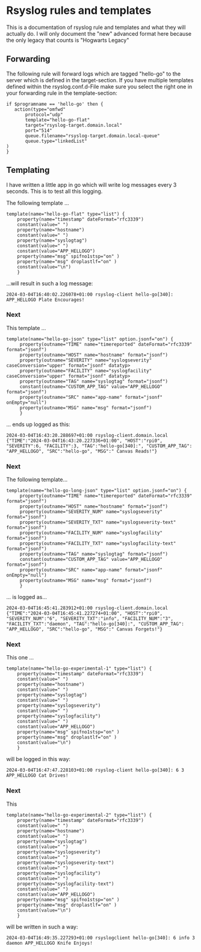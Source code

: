 # Rsyslog rules and templates
This is a documentation of rsyslog rule and templates and what they will actually do.
I will only document the "new" advanced format here because the only legacy that counts is "Hogwarts Legacy"

## Forwarding
The following rule will forward logs which are tagged "hello-go" to the server which is defined in the target-section. If you have multiple templates defined within the rsyslog.conf.d-File make sure you select the right one in your forwarding rule in the template-section:

```
if $programname == 'hello-go' then {
   action(type="omfwd"
       protocol="udp"
       template="hello-go-flat"
       target="rsyslog-target.domain.local"
       port="514"
       queue.filename="rsyslog-target.domain.local-queue"
       queue.type="linkedList"
)
}
```

## Templating
I have written a little app in go which will write log messages every 3 seconds. This is to test all this logging.


The following template ...
```
template(name="hello-go-flat" type="list") {
    property(name="timestamp" dateFormat="rfc3339")
    constant(value=" ")
    property(name="hostname")
    constant(value=" ")
    property(name="syslogtag")
    constant(value=" ")
    constant(value="APP_HELLOGO")
    property(name="msg" spifno1stsp="on" )
    property(name="msg" droplastlf="on" )
    constant(value="\n")
    }
```
...will result in such a log message:
```
2024-03-04T16:40:02.226078+01:00 rsyslog-client hello-go[340]: APP_HELLOGO Plate Encourages!
```

### Next

This template ...
```
template(name="hello-go-json" type="list" option.jsonf="on") {
     property(outname="TIME" name="timereported" dateFormat="rfc3339" format="jsonf")
     property(outname="HOST" name="hostname" format="jsonf")
     property(outname="SEVERITY" name="syslogseverity" caseConversion="upper" format="jsonf" datatyp>
     property(outname="FACILITY" name="syslogfacility" caseConversion="upper" format="jsonf" datatyp>
     property(outname="TAG" name="syslogtag" format="jsonf")
     constant(outname="CUSTOM_APP_TAG" value="APP_HELLOGO" format="jsonf")
     property(outname="SRC" name="app-name" format="jsonf" onEmpty="null")
     property(outname="MSG" name="msg" format="jsonf")
     }
```

... ends up logged as this:
```
2024-03-04T16:43:20.288697+01:00 rsyslog-client.domain.local  {"TIME":"2024-03-04T16:43:20.227336+01:00", "HOST":"rpi0", "SEVERITY":6, "FACILITY":3, "TAG":"hello-go[340]:", "CUSTOM_APP_TAG": "APP_HELLOGO", "SRC":"hello-go", "MSG":" Canvas Reads!"}
```

### Next

The following template...

```
template(name="hello-go-long-json" type="list" option.jsonf="on") {
     property(outname="TIME" name="timereported" dateFormat="rfc3339" format="jsonf")
     property(outname="HOST" name="hostname" format="jsonf")
     property(outname="SEVERITY_NUM" name="syslogseverity" format="jsonf")
     property(outname="SEVERITY_TXT" name="syslogseverity-text" format="jsonf")
     property(outname="FACILITY_NUM" name="syslogfacility" format="jsonf")
     property(outname="FACILITY_TXT" name="syslogfacility-text" format="jsonf")
     property(outname="TAG" name="syslogtag" format="jsonf")
     constant(outname="CUSTOM_APP_TAG" value="APP_HELLOGO" format="jsonf")
     property(outname="SRC" name="app-name" format="jsonf" onEmpty="null")
     property(outname="MSG" name="msg" format="jsonf")
     }
```

... is logged as...

```
2024-03-04T16:45:41.283912+01:00 rsyslog-client.domain.local  {"TIME":"2024-03-04T16:45:41.227274+01:00", "HOST":"rpi0", "SEVERITY_NUM":"6", "SEVERITY_TXT":"info", "FACILITY_NUM":"3", "FACILITY_TXT":"daemon", "TAG":"hello-go[340]:", "CUSTOM_APP_TAG": "APP_HELLOGO", "SRC":"hello-go", "MSG":" Canvas Forgets!"}
```

### Next

This one ...
```
template(name="hello-go-experimental-1" type="list") {
    property(name="timestamp" dateFormat="rfc3339")
    constant(value=" ")
    property(name="hostname")
    constant(value=" ")
    property(name="syslogtag")
    constant(value=" ")
    property(name="syslogseverity")
    constant(value=" ")
    property(name="syslogfacility")
    constant(value=" ")
    constant(value="APP_HELLOGO")
    property(name="msg" spifno1stsp="on" )
    property(name="msg" droplastlf="on" )
    constant(value="\n")
    }
```

will be logged in this way:

```
2024-03-04T16:47:47.228103+01:00 rsyslog-client hello-go[340]: 6 3 APP_HELLOGO Cat Drives!
```

### Next

This

```
template(name="hello-go-experimental-2" type="list") {
    property(name="timestamp" dateFormat="rfc3339")
    constant(value=" ")
    property(name="hostname")
    constant(value=" ")
    property(name="syslogtag")
    constant(value=" ")
    property(name="syslogseverity")
    constant(value=" ")
    property(name="syslogseverity-text")
    constant(value=" ")
    property(name="syslogfacility")
    constant(value=" ")
    property(name="syslogfacility-text")
    constant(value=" ")
    constant(value="APP_HELLOGO")
    property(name="msg" spifno1stsp="on" )
    property(name="msg" droplastlf="on" )
    constant(value="\n")
    }
```
will be written in such a way:

```
2024-03-04T16:49:35.227293+01:00 rsyslogclient hello-go[340]: 6 info 3 daemon APP_HELLOGO Knife Enjoys!
```
